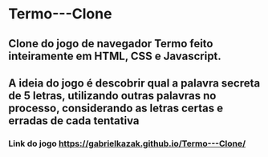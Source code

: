 # Termo---Clone

## Clone do jogo de navegador Termo feito inteiramente em HTML, CSS e Javascript.
## A ideia do jogo é descobrir qual a palavra secreta de 5 letras, utilizando outras palavras no processo, considerando as letras certas e erradas de cada tentativa
### Link do jogo https://gabrielkazak.github.io/Termo---Clone/
